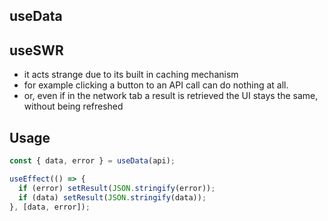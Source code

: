 ## useData

## useSWR

- it acts strange due to its built in caching mechanism
- for example clicking a button to an API call can do nothing at all.
- or, even if in the network tab a result is retrieved the UI stays the same, without being refreshed

## Usage

```js
const { data, error } = useData(api);

useEffect(() => {
  if (error) setResult(JSON.stringify(error));
  if (data) setResult(JSON.stringify(data));
}, [data, error]);
```
